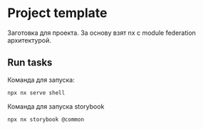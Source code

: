 # Project template

Заготовка для проекта. За основу взят nx с module federation архитектурой.

## Run tasks

Команда для запуска:

```sh
npx nx serve shell
```

Команда для запуска storybook

```sh
npx nx storybook @common
```
